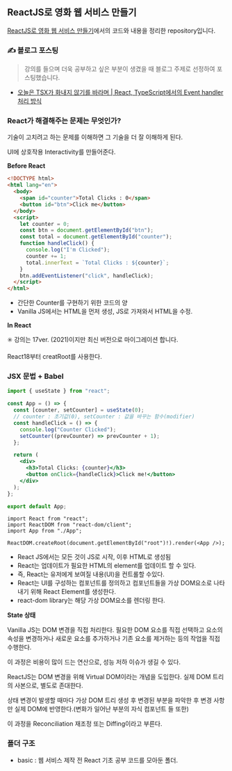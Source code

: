 ## ReactJS로 영화 웹 서비스 만들기

[ReactJS로 영화 웹 서비스 만들기](https://nomadcoders.co/react-for-beginners?utm_medium=website&utm_source=webpage&utm_campaign=roadmap)에서의 코드와 내용을 정리한 repository입니다.

### ✍️ 블로그 포스팅

> 강의를 들으며 더욱 공부하고 싶은 부분이 생겼을 때 블로그 주제로 선정하여 포스팅했습니다.

- [오늘은 TSX가 화내지 않기를 바라며 | React, TypeScript에서의 Event handler 처리 방식](https://nami-socket.tistory.com/35)

### React가 해결해주는 문제는 무엇인가?

기술이 고치려고 하는 문제를 이해하면 그 기술을 더 잘 이해하게 된다.

UI에 상호작용 Interactivity를 만들어준다.

**Before React**

```html
<!DOCTYPE html>
<html lang="en">
  <body>
    <span id="counter">Total Clicks : 0</span>
    <button id="btn">Click me</button>
  </body>
  <script>
    let counter = 0;
    const btn = document.getElementById("btn");
    const total = document.getElementById("counter");
    function handleClick() {
      console.log("I'm Clicked");
      counter += 1;
      total.innerText = `Total Clicks : ${counter}`;
    }
    btn.addEventListener("click", handleClick);
  </script>
</html>
```

- 간단한 Counter를 구현하기 위한 코드의 양
- Vanilla JS에서는 HTML을 먼저 생성, JS로 가져와서 HTML을 수정.

**In React**

✳️ 강의는 17ver. (2021)이지만 최신 버전으로 마이그레이션 합니다.

React18부터 creatRoot를 사용한다.

### JSX 문법 + Babel

```jsx
import { useState } from "react";

const App = () => {
  const [counter, setCounter] = useState(0);
  // counter : 초기값(0), setCounter : 값을 바꾸는 함수(modifier)
  const handleClick = () => {
    console.log("Counter Clicked");
    setCounter((prevCounter) => prevCounter + 1);
  };

  return (
    <div>
      <h3>Total Clicks: {counter}</h3>
      <button onClick={handleClick}>Click me!</button>
    </div>
  );
};

export default App;
```

```tsx
import React from "react";
import ReactDOM from "react-dom/client";
import App from "./App";

ReactDOM.createRoot(document.getElementById("root")!).render(<App />);
```

- React JS에서는 모든 것이 JS로 시작, 이후 HTML로 생성됨
- React는 업데이트가 필요한 HTML의 element를 업데이트 할 수 있다.
- 즉, React는 유저에게 보여질 내용(UI)을 컨트롤할 수있다.
- React는 UI를 구성하는 컴포넌트를 정의하고 컴포넌트들을 가상 DOM요소로 나타내기 위해 React Element를 생성한다.
- react-dom library는 해당 가상 DOM요소를 렌더링 한다.

**State 상태**

Vanilla JS는 DOM 변경을 직접 처리한다. 필요한 DOM 요소를 직접 선택하고 요소의 속성을 변경하거나 새로운 요소를 추가하거나 기존 요소를 제거하는 등의 작업을 직접 수행한다.

이 과정은 비용이 많이 드는 연산으로, 성능 저하 이슈가 생길 수 있다.

ReactJS는 DOM 변경을 위해 Virtual DOM이라는 개념을 도입한다. 실제 DOM 트리의 사본으로, 별도로 존대한다.

상태 변경이 발생할 때마다 가상 DOM 트리 생성 후 변경된 부분을 파악한 후 변경 사항만 실제 DOM에 반영한다.(변화가 일어난 부분의 자식 컴포넌트 들 또한)

이 과정을 Reconciliation 재조정 또는 Diffing이라고 부른다.

### 폴더 구조

- basic : 웹 서비스 제작 전 React 기초 공부 코드를 모아둔 폴더.

